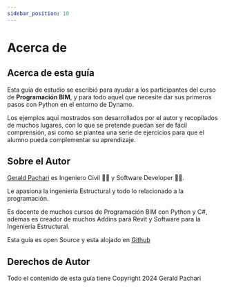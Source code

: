 ```yaml
---
sidebar_position: 10
---
```

# Acerca de

## Acerca de esta guía

Esta guía de estudio se escribió para ayudar a los participantes del curso de **Programación BIM**, y para todo aquel que necesite dar sus primeros pasos con Python en el entorno de Dynamo.

Los ejemplos aquí mostrados son desarrollados por el autor y recopilados de muchos lugares, con lo que se pretende puedan ser de fácil comprensión, asi como se plantea una serie de ejercicios para que el alumno pueda complementar su aprendizaje.

## Sobre el Autor
[Gerald Pachari](https://www.linkedin.com/in/gpacharim/) es Ingeniero Civil 👷‍♂️ y Software Developer 👨‍💻.

Le apasiona la ingeniería Estructural y todo lo relacionado a la programación.

Es docente de muchos cursos de Programación BIM con Python y C#, ademas es creador de muchos Addins para Revit y Software para la Ingeniería Estructural.

Esta guía es open Source y esta alojado en [Github](https://github.com/geraldpm123/dynamoPythonGuia-OBG)

## Derechos de Autor
Todo el contenido de esta guía tiene Copyright 2024 Gerald Pachari